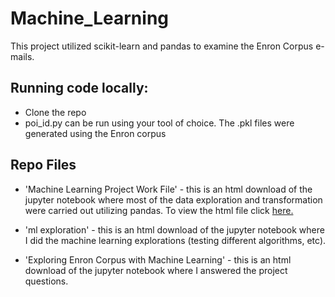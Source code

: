 # Machine_Learning

This project utilized scikit-learn and pandas to examine the Enron Corpus e-mails. 

## Running code locally:
  * Clone the repo
  * poi_id.py can be run using your tool of choice. The .pkl files were generated using the Enron corpus

## Repo Files

  * 'Machine Learning Project Work File' - this is an html download of the jupyter notebook where most of the data exploration and transformation were carried out utilizing pandas. To view the html file click [here.](https://mphillips55.github.io/Machine_Learning/Exploring+Enron+Corpus+with+Machine+Learning+-+Michael+Phillips.html)

  * 'ml exploration' - this is an html download of the jupyter notebook where I did the machine learning explorations (testing different algorithms, etc). 

  * 'Exploring Enron Corpus with Machine Learning' - this is an html download of the jupyter notebook where I answered the project questions.		 
